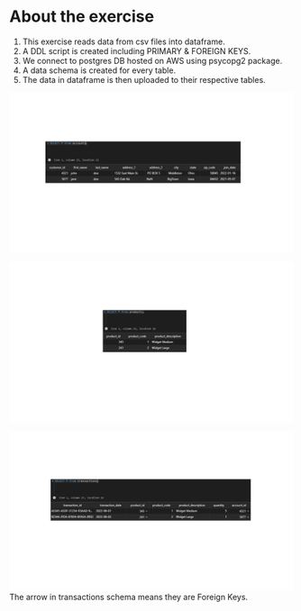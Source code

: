 # About the exercise
1. This exercise reads data from csv files into dataframe.
2. A DDL script is created including PRIMARY & FOREIGN KEYS.
3. We connect to postgres DB hosted on AWS using psycopg2 package.
4. A data schema is created for every table.
5. The data in dataframe is then uploaded to their respective tables.

![Accounts Schema](https://github.com/paramshah31/data-engineering-practice/blob/main/Exercise-5/accounts.png)

![Products Schema](https://github.com/paramshah31/data-engineering-practice/blob/main/Exercise-5/products.png)

![Transaction Schema](https://github.com/paramshah31/data-engineering-practice/blob/main/Exercise-5/transactions.png)
The arrow in transactions schema means they are Foreign Keys.
